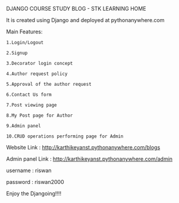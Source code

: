 DJANGO COURSE STUDY BLOG - STK LEARNING HOME

  It is created using Django and deployed at pythonanywhere.com 

  Main Features:

    1.Login/Logout

    2.Signup

    3.Decorator login concept

    4.Author request policy

    5.Approval of the author request

    6.Contact Us form

    7.Post viewing page

    8.My Post page for Author

    9.Admin panel

    10.CRUD operations performing page for Admin


  Website Link : http://karthikeyanst.pythonanywhere.com/blogs

  Admin panel Link : http://karthikeyanst.pythonanywhere.com/admin 

  username : riswan

  password : riswan2000

  Enjoy the Djangoing!!!!
